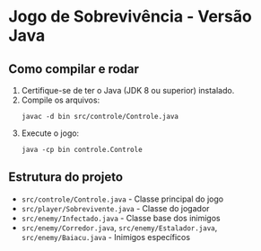 # Jogo de Sobrevivência - Versão Java

## Como compilar e rodar

1. Certifique-se de ter o Java (JDK 8 ou superior) instalado.
2. Compile os arquivos:
   ```
   javac -d bin src/controle/Controle.java
   ```
3. Execute o jogo:
   ```
   java -cp bin controle.Controle
   ```

## Estrutura do projeto

- `src/controle/Controle.java` - Classe principal do jogo
- `src/player/Sobrevivente.java` - Classe do jogador
- `src/enemy/Infectado.java` - Classe base dos inimigos
- `src/enemy/Corredor.java`, `src/enemy/Estalador.java`, `src/enemy/Baiacu.java` - Inimigos específicos 